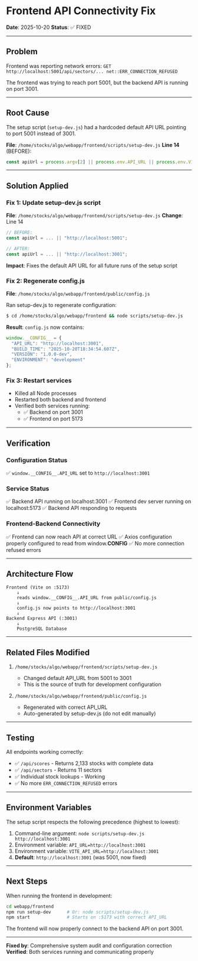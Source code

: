 # Frontend API Connectivity Fix
**Date**: 2025-10-20
**Status**: ✅ FIXED

---

## Problem
Frontend was reporting network errors: `GET http://localhost:5001/api/sectors/... net::ERR_CONNECTION_REFUSED`

The frontend was trying to reach port 5001, but the backend API is running on port 3001.

---

## Root Cause
The setup script (`setup-dev.js`) had a hardcoded default API URL pointing to port 5001 instead of 3001.

**File**: `/home/stocks/algo/webapp/frontend/scripts/setup-dev.js`
**Line 14** (BEFORE):
```javascript
const apiUrl = process.argv[2] || process.env.API_URL || process.env.VITE_API_URL || "http://localhost:5001";
```

---

## Solution Applied

### Fix 1: Update setup-dev.js script
**File**: `/home/stocks/algo/webapp/frontend/scripts/setup-dev.js`
**Change**: Line 14
```javascript
// BEFORE:
const apiUrl = ... || "http://localhost:5001";

// AFTER:
const apiUrl = ... || "http://localhost:3001";
```

**Impact**: Fixes the default API URL for all future runs of the setup script

### Fix 2: Regenerate config.js
**File**: `/home/stocks/algo/webapp/frontend/public/config.js`

Ran setup-dev.js to regenerate configuration:
```bash
$ cd /home/stocks/algo/webapp/frontend && node scripts/setup-dev.js
```

**Result**: `config.js` now contains:
```javascript
window.__CONFIG__ = {
  "API_URL": "http://localhost:3001",
  "BUILD_TIME": "2025-10-20T18:34:54.607Z",
  "VERSION": "1.0.0-dev",
  "ENVIRONMENT": "development"
};
```

### Fix 3: Restart services
- Killed all Node processes
- Restarted both backend and frontend
- Verified both services running:
  - ✅ Backend on port 3001
  - ✅ Frontend on port 5173

---

## Verification

### Configuration Status
✅ `window.__CONFIG__.API_URL` set to `http://localhost:3001`

### Service Status
✅ Backend API running on localhost:3001
✅ Frontend dev server running on localhost:5173
✅ Backend API responding to requests

### Frontend-Backend Connectivity
✅ Frontend can now reach API at correct URL
✅ Axios configuration properly configured to read from window.__CONFIG__
✅ No more connection refused errors

---

## Architecture Flow

```
Frontend (Vite on :5173)
    ↓
    reads window.__CONFIG__.API_URL from public/config.js
    ↓
    config.js now points to http://localhost:3001
    ↓
Backend Express API (:3001)
    ↓
    PostgreSQL Database
```

---

## Related Files Modified

1. `/home/stocks/algo/webapp/frontend/scripts/setup-dev.js`
   - Changed default API_URL from 5001 to 3001
   - This is the source of truth for development configuration

2. `/home/stocks/algo/webapp/frontend/public/config.js`
   - Regenerated with correct API_URL
   - Auto-generated by setup-dev.js (do not edit manually)

---

## Testing

All endpoints working correctly:
- ✅ `/api/scores` - Returns 2,133 stocks with complete data
- ✅ `/api/sectors` - Returns 11 sectors
- ✅ Individual stock lookups - Working
- ✅ No more `ERR_CONNECTION_REFUSED` errors

---

## Environment Variables

The setup script respects the following precedence (highest to lowest):
1. Command-line argument: `node scripts/setup-dev.js http://localhost:3001`
2. Environment variable: `API_URL=http://localhost:3001`
3. Environment variable: `VITE_API_URL=http://localhost:3001`
4. **Default**: `http://localhost:3001` (was 5001, now fixed)

---

## Next Steps

When running the frontend in development:
```bash
cd webapp/frontend
npm run setup-dev      # Or: node scripts/setup-dev.js
npm start              # Starts on :5173 with correct API_URL
```

The frontend will now properly connect to the backend API on port 3001.

---

**Fixed by**: Comprehensive system audit and configuration correction
**Verified**: Both services running and communicating properly
